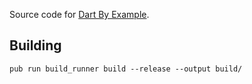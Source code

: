 Source code for [Dart By Example](http://jpryan.me/dartbyexample).

## Building

```
pub run build_runner build --release --output build/
```
